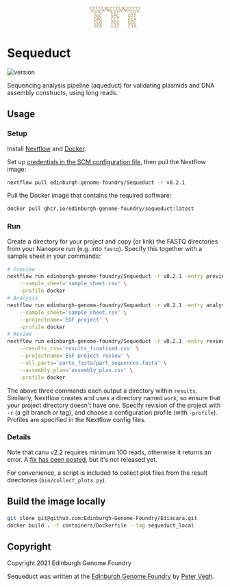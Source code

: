 <p align="center">
<img alt="Sequeduct logo" title="Sequeduct" src="images/logo.png" width="120">
</p>

# Sequeduct

![version](https://img.shields.io/badge/current_version-0.2.1-blue)

Sequencing analysis pipeline (aqueduct) for validating plasmids and DNA assembly constructs, using long reads.

## Usage

### Setup

Install [Nextflow](https://www.nextflow.io/) and [Docker](https://www.docker.com/).

Set up [credentials in the SCM configuration file](https://www.nextflow.io/docs/latest/sharing.html#github-credentials), then pull the Nextflow image:

```bash
nextflow pull edinburgh-genome-foundry/Sequeduct -r v0.2.1
```

Pull the Docker image that contains the required software:

```bash
docker pull ghcr.io/edinburgh-genome-foundry/sequeduct:latest
```

### Run

Create a directory for your project and copy (or link) the FASTQ directories from your Nanopore run (e.g. into `fastq`). Specify this together with a sample sheet in your commands:

```bash
# Preview
nextflow run edinburgh-genome-foundry/Sequeduct -r v0.2.1 -entry preview --fastq_dir='fastq' --reference_dir='genbank' \
    --sample_sheet='sample_sheet.csv' \
    -profile docker
# Analysis
nextflow run edinburgh-genome-foundry/Sequeduct -r v0.2.1 -entry analysis --fastq_dir='fastq' --reference_dir='genbank' \
    --sample_sheet='sample_sheet.csv' \
    --projectname='EGF project' \
    -profile docker
# Review
nextflow run edinburgh-genome-foundry/Sequeduct -r v0.2.1 -entry review --reference_dir='genbank' \
    --results_csv='results_finalised.csv' \
    --projectname='EGF project review' \
    --all_parts='parts_fasta/part_sequences.fasta' \
    --assembly_plan='assembly_plan.csv' \
    -profile docker
```

The above three commands each output a directory within `results`. Similarly, Nextflow creates and uses a directory named `work`, so ensure that your project directory doesn't have one. Specify revision of the project with `-r` (a git branch or tag), and choose a configuration profile (with `-profile`). Profiles are specified in the Nextflow config files.

### Details

Note that canu v2.2 requires minimum 100 reads, otherwise it returns an error. A [fix has been posted](https://github.com/marbl/canu/issues/2035), but it's not released yet.

For convenience, a script is included to collect plot files from the result directories (`bin/collect_plots.py`).

## Build the image locally

```bash
git clone git@github.com:Edinburgh-Genome-Foundry/Ediacara.git
docker build . -f containers/Dockerfile --tag sequeduct_local
```

## Copyright

Copyright 2021 Edinburgh Genome Foundry

Sequeduct was written at the [Edinburgh Genome Foundry](https://edinburgh-genome-foundry.github.io/)
by [Peter Vegh](https://github.com/veghp).
